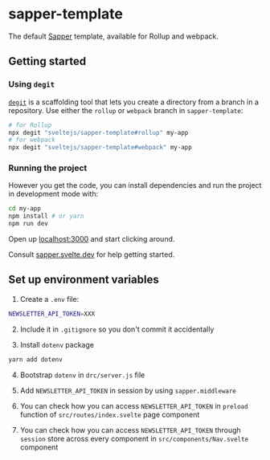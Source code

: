 # sapper-template

The default [Sapper](https://github.com/sveltejs/sapper) template, available for Rollup and webpack.


## Getting started


### Using `degit`

[`degit`](https://github.com/Rich-Harris/degit) is a scaffolding tool that lets you create a directory from a branch in a repository. Use either the `rollup` or `webpack` branch in `sapper-template`:

```bash
# for Rollup
npx degit "sveltejs/sapper-template#rollup" my-app
# for webpack
npx degit "sveltejs/sapper-template#webpack" my-app
```


### Running the project

However you get the code, you can install dependencies and run the project in development mode with:

```bash
cd my-app
npm install # or yarn
npm run dev
```

Open up [localhost:3000](http://localhost:3000) and start clicking around.

Consult [sapper.svelte.dev](https://sapper.svelte.dev) for help getting started.


## Set up environment variables

1. Create a `.env` file:

```bash
NEWSLETTER_API_TOKEN=XXX
```

2. Include it in `.gitignore` so you don't commit it accidentally

3. Install `dotenv` package

```bash
yarn add dotenv
```

4. Bootstrap `dotenv` in `drc/server.js` file

5. Add `NEWSLETTER_API_TOKEN` in session by using `sapper.middleware`

6. You can check how you can access `NEWSLETTER_API_TOKEN` in `preload` function of `src/routes/index.svelte` page component

7. You can check how you can access `NEWSLETTER_API_TOKEN` through `session` store across every component in `src/components/Nav.svelte` component
